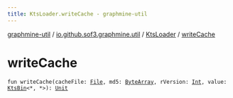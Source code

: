```yaml
---
title: KtsLoader.writeCache - graphmine-util
---
```


[graphmine-util](../../index.html) / [io.github.sof3.graphmine.util](../index.html) / [KtsLoader](index.html) / [writeCache](./write-cache.html)

# writeCache

`fun writeCache(cacheFile: `[`File`](http://docs.oracle.com/javase/6/docs/api/java/io/File.html)`, md5: `[`ByteArray`](https://kotlinlang.org/api/latest/jvm/stdlib/kotlin/-byte-array/index.html)`, rVersion: `[`Int`](https://kotlinlang.org/api/latest/jvm/stdlib/kotlin/-int/index.html)`, value: `[`KtsBin`](../-kts-bin/index.html)`<*, *>): `[`Unit`](https://kotlinlang.org/api/latest/jvm/stdlib/kotlin/-unit/index.html)